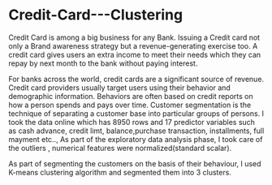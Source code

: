 # Credit-Card---Clustering
Credit Card is among a big business for any Bank. Issuing a Credit card not only a Brand awareness strategy but a revenue-generating exercise too. A credit card gives users an extra income to meet their needs which they can repay by next month to the bank without paying interest.

For banks across the world, credit cards are a significant source of revenue.
Credit card providers usually target users using their behavior and demographic information. Behaviors are often based on credit reports on how a person spends and pays over time.
Customer segmentation is the technique of separating a customer base into particular groups of persons. 
I took the data online which has 8950 rows and 17  predictor variables such as cash advance, credit limt, balance,purchase transaction, installments, full mayment etc.., 
As part of the exploratory data analysis phase, I took care of the outliers , numerical features were normalized(standard scalar). 

As part of segmenting the customers on the basis of their behaviour, I used K-means clustering algorithm and segmented them into 3 clusters.
